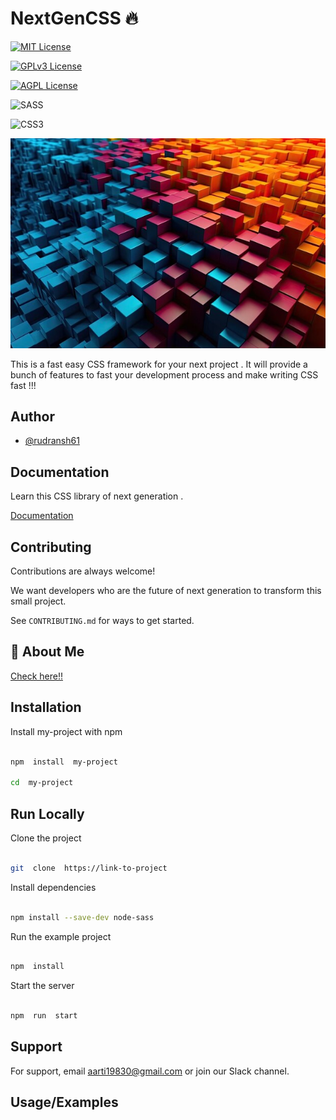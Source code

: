 
  

#  NextGenCSS 🔥


[![MIT License](https://img.shields.io/badge/License-MIT-green.svg)](https://choosealicense.com/licenses/mit/)

[![GPLv3 License](https://img.shields.io/badge/License-GPL%20v3-yellow.svg)](https://opensource.org/licenses/)

[![AGPL License](https://img.shields.io/badge/license-AGPL-blue.svg)](http://www.gnu.org/licenses/agpl-3.0)

![SASS](https://img.shields.io/badge/SASS-hotpink.svg?style=for-the-badge&logo=SASS&logoColor=white)

![CSS3](https://img.shields.io/badge/css3-%231572B6.svg?style=for-the-badge&logo=css3&logoColor=white)


  ![logo](./logo.jpg)

This is a fast easy CSS framework for your next project . It will provide a bunch of features to fast your development process and make writing CSS fast !!!

  

  

##  Author

  

-  [@rudransh61](https://www.github.com/rudransh61)

  
  
  
  
  

##  Documentation

Learn this CSS library of next generation .

[Documentation](https://linktodocumentation)

  
  

##  Contributing

  

Contributions are always welcome!

We want developers who are the future of next generation to transform this small project.

  

See `CONTRIBUTING.md` for ways to get started.

  
  

##  🚀 About Me

[Check here!!](https://github.com/rudransh61)

  
  

##  Installation

  

Install my-project with npm

  

```bash

npm  install  my-project

cd  my-project

```

##  Run Locally

  

Clone the project

  

```bash

git  clone  https://link-to-project

```

  

Install dependencies

  

```bash

npm install --save-dev node-sass

```

  

Run the example project

  

```bash

npm  install

```

  

Start the server

  

```bash

npm  run  start

```

  
  

##  Support

  

For support, email aarti19830@gmail.com or join our Slack channel.

  
  

##  Usage/Examples

  

```html



```